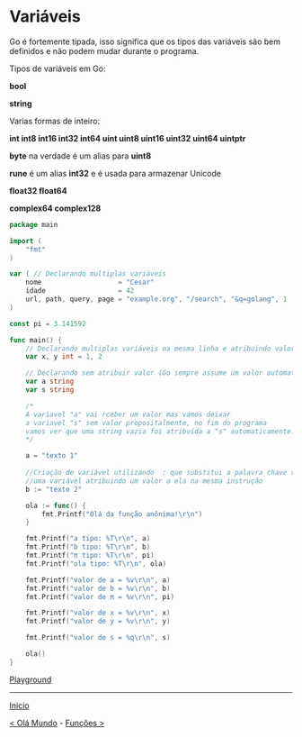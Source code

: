 # Variáveis

Go é fortemente tipada, isso significa que os tipos das variáveis são bem definidos e não podem mudar durante o programa.

Tipos de variáveis em Go:

**bool**

**string**

Varias formas de inteiro:

**int  int8  int16  int32  int64
uint uint8 uint16 uint32 uint64 uintptr**

**byte** na verdade é um alias para **uint8**

**rune** é um alias **int32** e é usada para armazenar Unicode

**float32 float64**

**complex64 complex128**

```go
package main

import (
	"fmt"
)

var ( // Declarando multiplas variáveis
	nome                   = "Cesar"
	idade                  = 42
	url, path, query, page = "example.org", "/search", "&q=golang", 1
)

const pi = 3.141592

func main() {
	// Declarando multiplas variáveis na mesma linha e atribuindo valor
	var x, y int = 1, 2

	// Declarando sem atribuir valor (Go sempre assume um valor automaticamente)
	var a string
	var s string

	/*
	A variavel "a" vai rceber um valor mas vamos deixar
	a variavel "s" sem valor propositalmente, no fim do programa
	vamos ver que uma string vazia foi atribuída a "s" automaticamente.
	*/

	a = "texto 1"
	
	//Criação de variável utilizando  : que substitui a palavra chave var quando se cria
	//uma variável atribuindo um valor a ela na mesma instrução
	b := "texto 2"

	ola := func() {
		fmt.Printf("Olá da função anônima!\r\n")
	}

	fmt.Printf("a tipo: %T\r\n", a)
	fmt.Printf("b tipo: %T\r\n", b)
	fmt.Printf("π tipo: %T\r\n", pi)
	fmt.Printf("ola tipo: %T\r\n", ola)

	fmt.Printf("valor de a = %v\r\n", a)
	fmt.Printf("valor de b = %v\r\n", b)
	fmt.Printf("valor de π = %v\r\n", pi)

	fmt.Printf("valor de x = %v\r\n", x)
	fmt.Printf("valor de y = %v\r\n", y)

	fmt.Printf("valor de s = %q\r\n", s)

	ola()
}
```
[Playground](https://play.golang.org/p/bO5l3agwAP)

---
[Inicio](../README.md)

[< Olá Mundo](../ola_mundo/) - [Funções >](../funcoes/)
